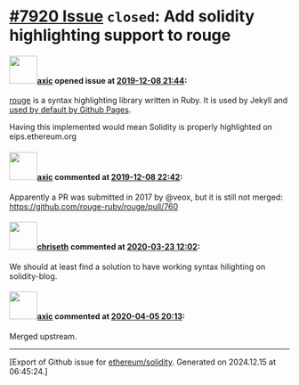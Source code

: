 # [\#7920 Issue](https://github.com/ethereum/solidity/issues/7920) `closed`: Add solidity highlighting support to rouge

#### <img src="https://avatars.githubusercontent.com/u/20340?v=4" width="50">[axic](https://github.com/axic) opened issue at [2019-12-08 21:44](https://github.com/ethereum/solidity/issues/7920):

[rouge](https://github.com/rouge-ruby/rouge) is a syntax highlighting library written in Ruby. It is used by Jekyll and [used by default by Github Pages](https://help.github.com/en/github/working-with-github-pages/about-github-pages-and-jekyll#syntax-highlighting).

Having this implemented would mean Solidity is properly highlighted on eips.ethereum.org


#### <img src="https://avatars.githubusercontent.com/u/20340?v=4" width="50">[axic](https://github.com/axic) commented at [2019-12-08 22:42](https://github.com/ethereum/solidity/issues/7920#issuecomment-563004395):

Apparently a PR was submitted in 2017 by @veox, but it is still not merged: https://github.com/rouge-ruby/rouge/pull/760

#### <img src="https://avatars.githubusercontent.com/u/9073706?v=4" width="50">[chriseth](https://github.com/chriseth) commented at [2020-03-23 12:02](https://github.com/ethereum/solidity/issues/7920#issuecomment-602550090):

We should at least find a solution to have working syntax hilighting on solidity-blog.

#### <img src="https://avatars.githubusercontent.com/u/20340?v=4" width="50">[axic](https://github.com/axic) commented at [2020-04-05 20:13](https://github.com/ethereum/solidity/issues/7920#issuecomment-609475294):

Merged upstream.


-------------------------------------------------------------------------------



[Export of Github issue for [ethereum/solidity](https://github.com/ethereum/solidity). Generated on 2024.12.15 at 06:45:24.]
